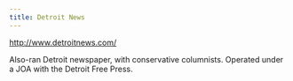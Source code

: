 ```yaml
---
title: Detroit News
---
```

http://www.detroitnews.com/

Also-ran Detroit newspaper, with conservative columnists.
Operated under a JOA with the Detroit Free Press.
